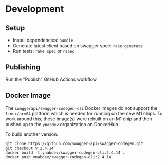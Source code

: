 # Development

## Setup

- Install dependencies: `bundle`
- Generate latest client based on swagger spec: `rake generate`
- Run tests: `rake spec` or `rspec`

## Publishing

Run the "Publish" GitHub Actions workflow

## Docker Image

The `swaggerapi/swagger-codegen-cli` Docker images do not support the `linux/arm64` platform which is needed for running on the new M1 chips.
To work around this, these image(s) were rebuilt on an M1 chip and then pushed up to the `ynabdev` organization on DockerHub.

To build another version:

```
git clone https://github.com/swagger-api/swagger-codegen.git
git checkout v.2.4.14
docker build -t ynabdev/swagger-codegen-cli:2.4.14 .
docker push ynabdev/swagger-codegen-cli:2.4.14
```
